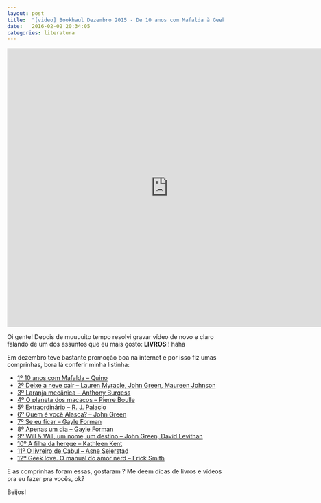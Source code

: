 ```yaml
---
layout: post
title:  "[video] Bookhaul Dezembro 2015 - De 10 anos com Mafalda à Geek Love"
date:   2016-02-02 20:34:05
categories: literatura
---
```


<iframe width="750" height="650" src="https://www.youtube.com/embed/C5qU-QcP1GA" frameborder="0" allowfullscreen></iframe>

Oi gente!
Depois de muuuuito tempo resolvi gravar vídeo de novo e claro falando de um dos assuntos que eu mais gosto: <strong>LIVROS</strong>!! haha

Em dezembro teve bastante promoção boa na internet e por isso fiz umas comprinhas, bora lá conferir minha listinha:

* [1º 10 anos com Mafalda – Quino](http://www.google.com)
* [2º Deixe a neve cair – Lauren Myracle, John Green, Maureen Johnson](http://www.google.com)
* [3º Laranja mecânica – Anthony Burgess](http://www.google.com)
* [4º O planeta dos macacos – Pierre Boulle](http://www.google.com)
* [5º Extraordinário – R. J. Palacio](http://www.google.com)
* [6º Quem é você Alasca? – John Green](http://www.google.com)
* [7º Se eu ficar – Gayle Forman](http://www.google.com)
* [8º Apenas um dia – Gayle Forman](http://www.google.com)
* [9º Will & Will, um nome, um destino – John Green, David Levithan](http://www.google.com)
* [10º A filha da herege – Kathleen Kent](http://www.google.com)
* [11º O livreiro de Cabul – Asne Seierstad](http://www.google.com)
* [12º Geek love. O manual do amor nerd – Erick Smith](http://www.google.com)

E as comprinhas foram essas, gostaram ? Me deem dicas de livros e vídeos pra eu fazer pra vocês, ok?

Beijos!